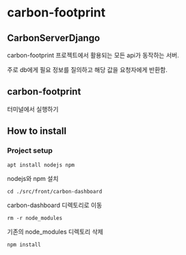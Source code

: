 # carbon-footprint



## CarbonServerDjango
carbon-footprint 프로젝트에서 활용되는 모든 api가 동작하는 서버. 



주로 db에게 필요 정보를 질의하고 해당 값을 요청자에게 반환함.


## carbon-footprint

터미널에서 실행하기

## How to install


### Project setup
```
apt install nodejs npm  
```
nodejs와 npm 설치
```
cd ./src/front/carbon-dashboard
```
carbon-dashboard 디렉토리로 이동
```
rm -r node_modules
```
기존의 node_modules 디렉토리 삭제
```
npm install
```
